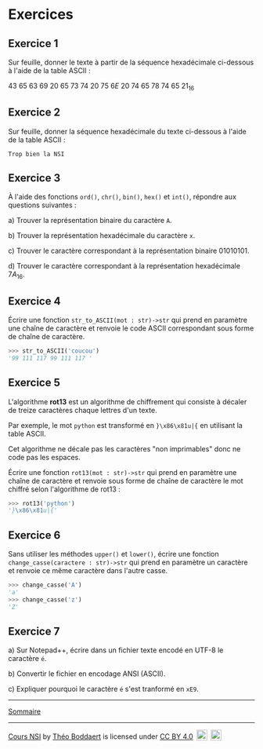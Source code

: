 # Exercices

## Exercice 1

Sur feuille, donner le texte à partir de la séquence hexadécimale ci-dessous à l'aide de la table ASCII :

$43$ $65$ $63$ $69$ $20$ $65$ $73$ $74$ $20$ $75$ $6E$ $20$ $74$ $65$ $78$ $74$ $65$ $21_{16}$ 

## Exercice 2

Sur feuille, donner la séquence hexadécimale du texte ci-dessous à l'aide de la table ASCII :

`Trop bien la NSI`

## Exercice 3

À l'aide des fonctions `ord()`, `chr()`, `bin()`, `hex()` et `int()`, répondre aux questions suivantes :

a) Trouver la représentation binaire du caractère `A`.

b) Trouver la représentation hexadécimale du caractère `x`.

c) Trouver le caractère correspondant à la représentation binaire $01010101$.

d) Trouver le caractère correspondant à la représentation hexadécimale $7A_{16}$.

## Exercice 4

Écrire une fonction ``str_to_ASCII(mot : str)->str`` qui prend en paramètre une chaîne de caractère et renvoie le code ASCII correspondant sous forme de chaîne de caractère.

```python
>>> str_to_ASCII('coucou')
'99 111 117 99 111 117 '
```

## Exercice 5

L'algorithme **rot13** est un algorithme de chiffrement qui consiste à décaler de treize caractères chaque lettres d'un texte.

Par exemple, le mot ``python`` est transformé en ``}\x86\x81u|{`` en utilisant la table ASCII.

Cet algorithme ne décale pas les caractères "non imprimables" donc ne code pas les espaces.

Écrire une fonction ``rot13(mot : str)->str`` qui prend en paramètre une chaîne de caractère et renvoie sous forme de chaîne de caractère le mot chiffré selon l'algorithme de rot13 :

```python
>>> rot13('python')
'}\x86\x81u|{'
```

## Exercice 6

Sans utiliser les méthodes `upper()` et `lower()`, écrire une fonction ``change_casse(caractere : str)->str`` qui prend en paramètre un caractère et renvoie ce même caractère dans l'autre casse.

```python
>>> change_casse('A')
'a'
>>> change_casse('z')
'Z'
```

## Exercice 7

a) Sur Notepad++, écrire dans un fichier texte encodé en UTF-8 le caractère `é`.

b) Convertir le fichier en encodage ANSI (ASCII).

c) Expliquer pourquoi le caractère `é` s'est tranformé en `xE9`.

__________________

[Sommaire](./../../README.md)

___________

<p xmlns:cc="http://creativecommons.org/ns#" xmlns:dct="http://purl.org/dc/terms/"><a property="dct:title" rel="cc:attributionURL" href="https://github.com/boddaert/nsi">Cours NSI</a> by <a rel="cc:attributionURL dct:creator" property="cc:attributionName" href="https://github.com/boddaert">Théo Boddaert</a> is licensed under <a href="https://creativecommons.org/licenses/by/4.0/?ref=chooser-v1" target="_blank" rel="license noopener noreferrer" style="display:inline-block;">CC BY 4.0</a>  <img style="height:22px!important;margin-left:3px;vertical-align:text-bottom;" src="https://mirrors.creativecommons.org/presskit/icons/cc.svg?ref=chooser-v1" alt="">  <img style="height:22px!important;margin-left:3px;vertical-align:text-bottom;" src="https://mirrors.creativecommons.org/presskit/icons/by.svg?ref=chooser-v1" alt=""></p> 